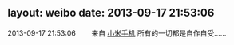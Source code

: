 layout: weibo
date: 2013-09-17 21:53:06
---
2013-09-17 21:53:06  &nbsp;&nbsp;&nbsp;&nbsp;&nbsp;&nbsp; 来自 <a href="http://app.weibo.com/t/feed/22zMnn" rel="nofollow">小米手机</a>
所有的一切都是自作自受…… ​​​

